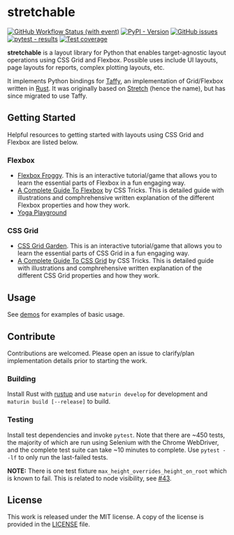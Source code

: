 # stretchable

[![GitHub Workflow Status (with event)](https://img.shields.io/github/actions/workflow/status/mortencombat/stretchable/build-publish.yml?logo=github)](https://github.com/mortencombat/stretchable/actions/workflows/build-publish.yml)
[![PyPI - Version](https://img.shields.io/pypi/v/stretchable)](https://pypi.org/project/stretchable/)
[![GitHub issues](https://img.shields.io/github/issues/mortencombat/stretchable?logo=github)](https://github.com/mortencombat/stretchable/issues)
[![pytest - results](https://gist.github.com/mortencombat/901f1f1190ba5aff13164ede9d4c249f)](https://github.com/mortencombat/stretchable/actions/workflows/test.yml)
[![Test coverage](https://gist.github.com/mortencombat/b121474745d15f92a295a0bdd7497529)](https://github.com/mortencombat/stretchable/actions/workflows/test.yml)

**stretchable** is a layout library for Python that enables target-agnostic layout operations using CSS Grid and Flexbox. Possible uses include UI layouts, page layouts for reports, complex plotting layouts, etc.

It implements Python bindings for [Taffy](https://github.com/dioxuslabs/taffy), an implementation of Grid/Flexbox written in [Rust](https://www.rust-lang.org/). It was originally based on [Stretch](https://vislyhq.github.io/stretch/) (hence the name), but has since migrated to use Taffy.

## Getting Started

Helpful resources to getting started with layouts using CSS Grid and Flexbox are listed below.

### Flexbox

- [Flexbox Froggy](https://flexboxfroggy.com/). This is an interactive tutorial/game that allows you to learn the essential parts of Flexbox in a fun engaging way.
- [A Complete Guide To Flexbox](https://css-tricks.com/snippets/css/a-guide-to-flexbox/) by CSS Tricks. This is detailed guide with illustrations and comphrehensive written explanation of the different Flexbox properties and how they work.
- [Yoga Playground](https://yogalayout.com/playground)

### CSS Grid

- [CSS Grid Garden](https://cssgridgarden.com/). This is an interactive tutorial/game that allows you to learn the essential parts of CSS Grid in a fun engaging way.
- [A Complete Guide To CSS Grid](https://css-tricks.com/snippets/css/complete-guide-grid/) by CSS Tricks. This is detailed guide with illustrations and comphrehensive written explanation of the different CSS Grid properties and how they work.

## Usage

See [demos](https://github.com/mortencombat/stretchable/tree/main/demos) for examples of basic usage.

## Contribute

Contributions are welcomed. Please open an issue to clarify/plan implementation details prior to starting the work.

### Building

Install Rust with [rustup](https://rustup.rs/) and use `maturin develop` for development and `maturin build [--release]` to build.

### Testing

Install test dependencies and invoke `pytest`. Note that there are ~450 tests, the majority of which are run using Selenium with the Chrome WebDriver, and the complete test suite can take ~10 minutes to complete. Use `pytest --lf` to only run the last-failed tests.

**NOTE:** There is one test fixture `max_height_overrides_height_on_root` which is known to fail. This is related to node visibility, see [#43](https://github.com/mortencombat/stretchable/issues/43).

## License

This work is released under the MIT license. A copy of the license is provided in the [LICENSE](https://github.com/mortencombat/stretchable/blob/main/LICENSE) file.

